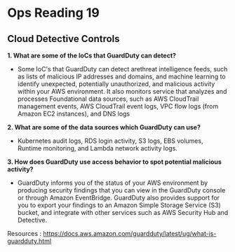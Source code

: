 # Ops Reading 19
## Cloud Detective Controls

**1. What are some of the IoCs that GuardDuty can detect?**
- Some IoC's that GuardDuty can detect arethreat intelligence feeds, such as lists of malicious IP addresses and domains, and machine learning to identify unexpected, potentially unauthorized, and malicious activity within your AWS environment. It also monitors service that analyzes and processes Foundational data sources, such as AWS CloudTrail management events, AWS CloudTrail event logs, VPC flow logs (from Amazon EC2 instances), and DNS logs

**2. What are some of the data sources which GuardDuty can use?**
- Kubernetes audit logs, RDS login activity, S3 logs, EBS volumes, Runtime monitoring, and Lambda network activity logs. 


**3. How does GuardDuty use access behavior to spot potential malicious activity?**
-  GuardDuty informs you of the status of your AWS environment by producing security findings that you can view in the GuardDuty console or through Amazon EventBridge. GuardDuty also provides support for you to export your findings to an Amazon Simple Storage Service (S3) bucket, and integrate with other services such as AWS Security Hub and Detective.

Resources : https://docs.aws.amazon.com/guardduty/latest/ug/what-is-guardduty.html